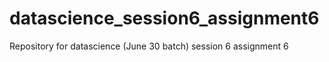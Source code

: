 # datascience_session6_assignment6
Repository for datascience (June 30 batch) session 6 assignment 6
